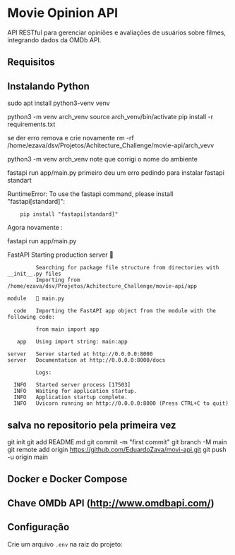 # Movie Opinion API

API RESTful para gerenciar opiniões e avaliações de usuários sobre filmes, integrando dados da OMDb API.

## Requisitos

## Instalando Python 

sudo apt install python3-venv
venv
 
 python3 -m venv arch_venv
 source arch_venv/bin/activate
 pip install -r requirements.txt

 se der erro remova e crie novamente 
 rm -rf /home/ezava/dsv/Projetos/Achitecture_Challenge/movie-api/arch_vevv

 python3 -m venv arch_venv
 note que corrigi o nome do ambiente

 fastapi run app/main.py primeiro deu um erro pedindo para instalar fastapi standart

 RuntimeError: To use the fastapi command, please install "fastapi[standard]":

        pip install "fastapi[standard]"

 Agora novamente :

 fastapi run app/main.py

  FastAPI   Starting production server 🚀
 
             Searching for package file structure from directories with __init__.py files
             Importing from /home/ezava/dsv/Projetos/Achitecture_Challenge/movie-api/app
 
    module   🐍 main.py
 
      code   Importing the FastAPI app object from the module with the following code:
 
             from main import app
 
       app   Using import string: main:app
 
    server   Server started at http://0.0.0.0:8000
    server   Documentation at http://0.0.0.0:8000/docs
 
             Logs:
 
      INFO   Started server process [17503]
      INFO   Waiting for application startup.
      INFO   Application startup complete.
      INFO   Uvicorn running on http://0.0.0.0:8000 (Press CTRL+C to quit)

## salva no repositorio pela primeira vez

git init
git add README.md
git commit -m "first commit"
git branch -M main
git remote add origin https://github.com/EduardoZava/movi-api.git
git push -u origin main

## Docker e Docker Compose





## Chave OMDb API (http://www.omdbapi.com/)

## Configuração

Crie um arquivo `.env` na raiz do projeto:

